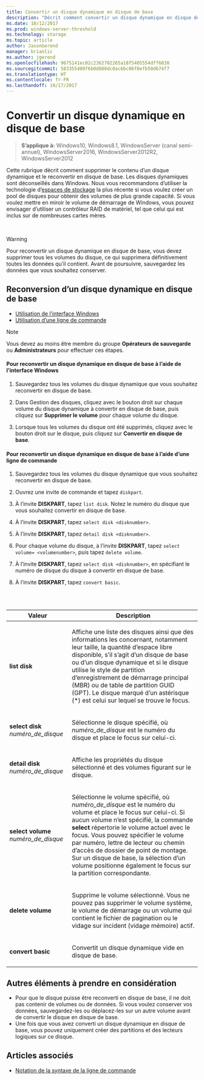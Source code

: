 ```yaml
---
title: Convertir un disque dynamique en disque de base
description: "Décrit comment convertir un disque dynamique en disque de base."
ms.date: 10/12/2017
ms.prod: windows-server-threshold
ms.technology: storage
ms.topic: article
author: JasonGerend
manager: brianlic
ms.author: jgerend
ms.openlocfilehash: 9675141ec02c2362702265a18f5405554dff6038
ms.sourcegitcommit: 583355400f6b0d880dc0ac6bc06f0efb50d674f7
ms.translationtype: HT
ms.contentlocale: fr-FR
ms.lasthandoff: 10/17/2017
---
```

# <a name="change-a-dynamic-disk-back-to-a-basic-disk"></a>Convertir un disque dynamique en disque de base

> **S’applique à:** Windows10, Windows8.1, WindowsServer (canal semi-annuel), WindowsServer2016, WindowsServer2012R2, WindowsServer2012

Cette rubrique décrit comment supprimer le contenu d’un disque dynamique et le reconvertir en disque de base. Les disques dynamiques sont déconseillés dans Windows. Nous vous recommandons d’utiliser la technologie d’[espaces de stockage](https://support.microsoft.com/help/12438/windows-10-storage-spaces) la plus récente si vous voulez créer un pool de disques pour obtenir des volumes de plus grande capacité. Si vous voulez mettre en miroir le volume de démarrage de Windows, vous pouvez envisager d’utiliser un contrôleur RAID de matériel, tel que celui qui est inclus sur de nombreuses cartes mères.

<br />

> [!WARNING]
> Pour reconvertir un disque dynamique en disque de base, vous devez supprimer tous les volumes du disque, ce qui supprimera définitivement toutes les données qu’il contient. Avant de poursuivre, sauvegardez les données que vous souhaitez conserver.

## <a name="changing-a-dynamic-disk-back-to-a-basic-disk"></a>Reconversion d’un disque dynamique en disque de base

-   [Utilisation de l’interface Windows](#BKMK_WINUI)
-   [Utilisation d’une ligne de commande](#BKMK_CMD)

> [!NOTE]
> Vous devez au moins être membre du groupe **Opérateurs de sauvegarde** ou **Administrateurs** pour effectuer ces étapes.

<a href="" id="BKMK_WINUI"></a>
#### <a name="to-change-a-dynamic-disk-back-to-a-basic-disk-using-the-windows-interface"></a>Pour reconvertir un disque dynamique en disque de base à l’aide de l’interface Windows
1.  Sauvegardez tous les volumes du disque dynamique que vous souhaitez reconvertir en disque de base.

2.  Dans Gestion des disques, cliquez avec le bouton droit sur chaque volume du disque dynamique à convertir en disque de base, puis cliquez sur **Supprimer le volume** pour chaque volume du disque.

3.  Lorsque tous les volumes du disque ont été supprimés, cliquez avec le bouton droit sur le disque, puis cliquez sur **Convertir en disque de base**.


<a href="" id="BKMK_CMD"></a>
#### <a name="to-change-a-dynamic-disk-back-to-a-basic-disk-using-a-command-line"></a>Pour reconvertir un disque dynamique en disque de base à l’aide d’une ligne de commande

1.  Sauvegardez tous les volumes du disque dynamique que vous souhaitez reconvertir en disque de base.

2.  Ouvrez une invite de commande et tapez `diskpart`.

3.  À l’invite **DISKPART**, tapez `list disk`. Notez le numéro du disque que vous souhaitez convertir en disque de base.

4.  À l’invite **DISKPART**, tapez `select disk <disknumber>`.

5.  À l’invite **DISKPART**, tapez `detail disk <disknumber>`.

6.  Pour chaque volume du disque, à l’invite **DISKPART**, tapez `select volume= <volumenumber>`, puis tapez `delete volume`.

7.  À l’invite **DISKPART**, tapez `select disk <disknumber>`, en spécifiant le numéro de disque du disque à convertir en disque de base.

8.  À l’invite **DISKPART**, tapez `convert basic`.
 
<br /> <br />

| Valeur  | Description |
| --- |---|
| <p>**list disk**</p>                         | <p>Affiche une liste des disques ainsi que des informations les concernant, notamment leur taille, la quantité d’espace libre disponible, s’il s’agit d’un disque de base ou d’un disque dynamique et si le disque utilise le style de partition d’enregistrement de démarrage principal (MBR) ou de table de partition GUID (GPT). Le disque marqué d’un astérisque (*) est celui sur lequel se trouve le focus.</p> |
| <p>**select disk** <em>numéro_de_disque</em></p>   | <p>Sélectionne le disque spécifié, où <em>numéro_de_disque</em> est le numéro du disque et place le focus sur celui-ci.</p>  |
| <p>**detail disk** <em>numéro_de_disque</em></p>   | <p>Affiche les propriétés du disque sélectionné et des volumes figurant sur le disque.</p>  |
| <p>**select volume** <em>numéro_de_disque</em></p> | <p>Sélectionne le volume spécifié, où <em>numéro_de_disque</em> est le numéro du volume et place le focus sur celui-ci. Si aucun volume n’est spécifié, la commande **select** répertorie le volume actuel avec le focus. Vous pouvez spécifier le volume par numéro, lettre de lecteur ou chemin d’accès de dossier de point de montage. Sur un disque de base, la sélection d’un volume positionne également le focus sur la partition correspondante.</p> |
| <p>**delete volume**</p>                     | <p>Supprime le volume sélectionné. Vous ne pouvez pas supprimer le volume système, le volume de démarrage ou un volume qui contient le fichier de pagination ou le vidage sur incident (vidage mémoire) actif.</p> |
| <p>**convert basic**</p> | <p>Convertit un disque dynamique vide en disque de base.</p>  |

## <a name="additional-considerations"></a>Autres éléments à prendre en considération

-   Pour que le disque puisse être reconverti en disque de base, il ne doit pas contenir de volumes ou de données. Si vous voulez conserver vos données, sauvegardez-les ou déplacez-les sur un autre volume avant de convertir le disque en disque de base.
-   Une fois que vous avez converti un disque dynamique en disque de base, vous pouvez uniquement créer des partitions et des lecteurs logiques sur ce disque.

## <a name="see-also"></a>Articles associés

-   [Notation de la syntaxe de la ligne de commande](https://technet.microsoft.com/library/cc742449(v=ws.11).aspx)


